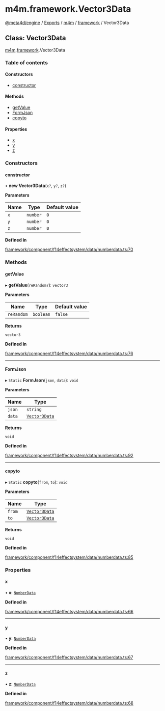 # m4m.framework.Vector3Data

[@meta4d/engine](../) / [Exports](../modules/) / [m4m](../modules/m4m.md) / [framework](../modules/m4m.framework.md) / Vector3Data

## Class: Vector3Data

[m4m](../modules/m4m.md).[framework](../modules/m4m.framework.md).Vector3Data

### Table of contents

#### Constructors

* [constructor](m4m.framework.Vector3Data.md#constructor)

#### Methods

* [getValue](m4m.framework.Vector3Data.md#getvalue)
* [FormJson](m4m.framework.Vector3Data.md#formjson)
* [copyto](m4m.framework.Vector3Data.md#copyto)

#### Properties

* [x](m4m.framework.Vector3Data.md#x)
* [y](m4m.framework.Vector3Data.md#y)
* [z](m4m.framework.Vector3Data.md#z)

### Constructors

#### constructor

• **new Vector3Data**(`x?`, `y?`, `z?`)

**Parameters**

| Name | Type     | Default value |
| ---- | -------- | ------------- |
| `x`  | `number` | `0`           |
| `y`  | `number` | `0`           |
| `z`  | `number` | `0`           |

**Defined in**

[framework/component/f14effectsystem/data/numberdata.ts:70](https://github.com/meta4d-me/meta4d-engine/blob/cf6bfe6/src/framework/component/f14effectsystem/data/numberdata.ts#L70)

### Methods

#### getValue

▸ **getValue**(`reRandom?`): `vector3`

**Parameters**

| Name       | Type      | Default value |
| ---------- | --------- | ------------- |
| `reRandom` | `boolean` | `false`       |

**Returns**

`vector3`

**Defined in**

[framework/component/f14effectsystem/data/numberdata.ts:76](https://github.com/meta4d-me/meta4d-engine/blob/cf6bfe6/src/framework/component/f14effectsystem/data/numberdata.ts#L76)

***

#### FormJson

▸ `Static` **FormJson**(`json`, `data`): `void`

**Parameters**

| Name   | Type                                          |
| ------ | --------------------------------------------- |
| `json` | `string`                                      |
| `data` | [`Vector3Data`](m4m.framework.Vector3Data.md) |

**Returns**

`void`

**Defined in**

[framework/component/f14effectsystem/data/numberdata.ts:92](https://github.com/meta4d-me/meta4d-engine/blob/cf6bfe6/src/framework/component/f14effectsystem/data/numberdata.ts#L92)

***

#### copyto

▸ `Static` **copyto**(`from`, `to`): `void`

**Parameters**

| Name   | Type                                          |
| ------ | --------------------------------------------- |
| `from` | [`Vector3Data`](m4m.framework.Vector3Data.md) |
| `to`   | [`Vector3Data`](m4m.framework.Vector3Data.md) |

**Returns**

`void`

**Defined in**

[framework/component/f14effectsystem/data/numberdata.ts:85](https://github.com/meta4d-me/meta4d-engine/blob/cf6bfe6/src/framework/component/f14effectsystem/data/numberdata.ts#L85)

### Properties

#### x

• **x**: [`NumberData`](m4m.framework.NumberData.md)

**Defined in**

[framework/component/f14effectsystem/data/numberdata.ts:66](https://github.com/meta4d-me/meta4d-engine/blob/cf6bfe6/src/framework/component/f14effectsystem/data/numberdata.ts#L66)

***

#### y

• **y**: [`NumberData`](m4m.framework.NumberData.md)

**Defined in**

[framework/component/f14effectsystem/data/numberdata.ts:67](https://github.com/meta4d-me/meta4d-engine/blob/cf6bfe6/src/framework/component/f14effectsystem/data/numberdata.ts#L67)

***

#### z

• **z**: [`NumberData`](m4m.framework.NumberData.md)

**Defined in**

[framework/component/f14effectsystem/data/numberdata.ts:68](https://github.com/meta4d-me/meta4d-engine/blob/cf6bfe6/src/framework/component/f14effectsystem/data/numberdata.ts#L68)
